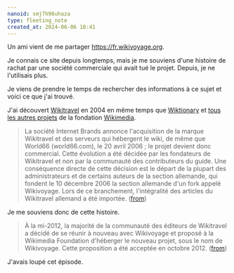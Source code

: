 ```yaml
---
nanoid: smj7h96uhaza
type: fleeting_note
created_at: 2024-06-06 18:41
---
```

Un ami vient de me partager <https://fr.wikivoyage.org>.

Je connais ce site depuis longtemps, mais je me souviens d'une histoire de rachat par une société commerciale qui avait tué le projet. Depuis, je ne l'utilisais plus.

Je viens de prendre le temps de rechercher des informations à ce sujet et voici ce que j'ai trouvé.

J'ai découvert [Wikitravel](https://fr.wikipedia.org/wiki/Wikitravel#Histoire) en 2004 en même temps que [Wiktionary](https://fr.wikipedia.org/wiki/Wiktionnaire) et [tous les autres projets](https://fr.wikipedia.org/wiki/Fondation_Wikim%C3%A9dia#Projets) de la fondation [Wikimedia](https://fr.wikipedia.org/wiki/Fondation_Wikimédia).

> La société Internet Brands annonce l'acquisition de la marque Wikitravel et des serveurs qui hébergent le wiki, de même que World66 (world66.com), le 20 avril 2006 ; le projet devient donc commercial. Cette évolution a été décidée par les fondateurs de Wikitravel et non par la communauté des contributeurs du guide. Une conséquence directe de cette décision est le départ de la plupart des administrateurs et de certains auteurs de la section allemande, qui fondent le 10 décembre 2006 la section allemande d'un fork appelé Wikivoyage. Lors de ce branchement, l'intégralité des articles du Wikitravel allemand a été importée.  ([from](https://fr.wikipedia.org/wiki/Wikitravel#Histoire))

Je me souviens donc de cette histoire.

> À la mi-2012, la majorité de la communauté des éditeurs de Wikitravel a décidé de se réunir à nouveau avec Wikivoyage et proposé à la Wikimedia Foundation d'héberger le nouveau projet, sous le nom de Wikivoyage. Cette proposition a été acceptée en octobre 2012.  ([from](https://fr.wikipedia.org/wiki/Wikivoyage))

J'avais loupé cet épisode.
